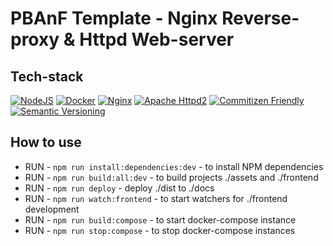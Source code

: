 # PBAnF Template - Nginx Reverse-proxy & Httpd Web-server

## Tech-stack

[![NodeJS](https://img.shields.io/badge/NodeJS-14.18.1-green)](https://nodejs.org/docs/latest-v14.x/api/)
[![Docker](https://img.shields.io/badge/Docker-20-blue)](https://docs.docker.com/release-notes/)
[![Nginx](https://img.shields.io/badge/Nginx-1.21.6-green)](https://www.nginx.com/)
[![Apache Httpd2](https://img.shields.io/badge/Apache%20Httpd-2.4.53-green)](https://httpd.apache.org/download.cgi#apache24)
[![Commitizen Friendly](https://img.shields.io/badge/commitizen-friendly-brightgreen.svg)](http://commitizen.github.io/cz-cli/)
[![Semantic Versioning](https://img.shields.io/badge/Semantic%20Versioning-2.0.0-green)](https://semver.org/spec/v2.0.0.html)

## How to use

- RUN - `npm run install:dependencies:dev` - to install NPM dependencies
- RUN - `npm run build:all:dev` - to build projects ./assets and ./frontend
- RUN - `npm run deploy` - deploy ./dist to ./docs
- RUN - `npm run watch:frontend` - to start watchers for ./frontend development
- RUN - `npm run build:compose` - to start docker-compose instance
- RUN - `npm run stop:compose` - to stop docker-compose instances
